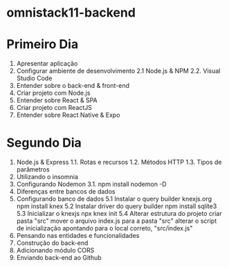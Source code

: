 # omnistack11-backend
# Primeiro Dia
1. Apresentar aplicação
2. Configurar ambiente de desenvolvimento
    2.1 Node.js & NPM
    2.2. Visual Studio Code
3. Entender sobre o back-end & front-end
4. Criar projeto com Node.js
5. Entender sobre React & SPA
6. Criar projeto com ReactJS
7. Entender sobre React Native & Expo


# Segundo Dia
1. Node.js & Express 
    1.1. Rotas e recursos 
    1.2. Métodos HTTP 
    1.3. Tipos de parâmetros 
2. Utilizando o insomnia
3. Configurando Nodemon 
    3.1. npm install nodemon -D
4. Diferenças entre bancos de dados
5. Configurando banco de dados
    5.1 Instalar o query builder knexjs.org
        npm install knex
    5.2 Instalar driver do query builder
        npm install sqlite3
    5.3 Inicializar o knexjs
        npx knex init
    5.4 Alterar estrutura do projeto
        criar pasta "src"
        mover o arquivo index.js para a pasta "src"
        alterar o script de inicialização apontando para o local correto, "src/index.js"
6. Pensando nas entidades e funcionalidades
7. Construção do back-end
8. Adicionando módulo CORS
9. Enviando back-end ao Github